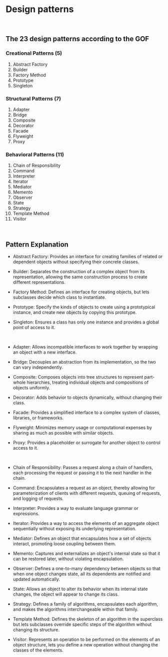 # Design patterns

<br/>

## The 23 design patterns according to the GOF

### Creational Patterns (5)

1. Abstract Factory
2. Builder
3. Factory Method
4. Prototype
5. Singleton

### Structural Patterns (7)

1. Adapter
2. Bridge
3. Composite
4. Decorator
5. Facade
6. Flyweight
7. Proxy

### Behavioral Patterns (11)

1. Chain of Responsibility
2. Command
3. Interpreter
4. Iterator
5. Mediator
6. Memento
7. Observer
8. State
9. Strategy
10. Template Method
11. Visitor

<br/>

## Pattern Explanation

- Abstract Factory: Provides an interface for creating families of related or dependent objects without specifying their concrete classes.

- Builder: Separates the construction of a complex object from its representation, allowing the same construction process to create different representations.

- Factory Method: Defines an interface for creating objects, but lets subclasses decide which class to instantiate.

- Prototype: Specify the kinds of objects to create using a prototypical instance, and create new objects by copying this prototype.

- Singleton: Ensures a class has only one instance and provides a global point of access to it.

<br/>

- Adapter: Allows incompatible interfaces to work together by wrapping an object with a new interface.

- Bridge: Decouples an abstraction from its implementation, so the two can vary independently.

- Composite: Composes objects into tree structures to represent part-whole hierarchies, treating individual objects and compositions of objects uniformly.

- Decorator: Adds behavior to objects dynamically, without changing their class.

- Facade: Provides a simplified interface to a complex system of classes, libraries, or frameworks.

- Flyweight: Minimizes memory usage or computational expenses by sharing as much as possible with similar objects.

- Proxy: Provides a placeholder or surrogate for another object to control access to it.

<br/>

- Chain of Responsibility: Passes a request along a chain of handlers, each processing the request or passing it to the next handler in the chain.

- Command: Encapsulates a request as an object, thereby allowing for parameterization of clients with different requests, queuing of requests, and logging of requests.

- Interpreter: Provides a way to evaluate language grammar or expressions.

- Iterator: Provides a way to access the elements of an aggregate object sequentially without exposing its underlying representation.

- Mediator: Defines an object that encapsulates how a set of objects interact, promoting loose coupling between them.

- Memento: Captures and externalizes an object's internal state so that it can be restored later, without violating encapsulation.

- Observer: Defines a one-to-many dependency between objects so that when one object changes state, all its dependents are notified and updated automatically.

- State: Allows an object to alter its behavior when its internal state changes, the object will appear to change its class.

- Strategy: Defines a family of algorithms, encapsulates each algorithm, and makes the algorithms interchangeable within that family.

- Template Method: Defines the skeleton of an algorithm in the superclass but lets subclasses override specific steps of the algorithm without changing its structure.

- Visitor: Represents an operation to be performed on the elements of an object structure, lets you define a new operation without changing the classes of the elements.